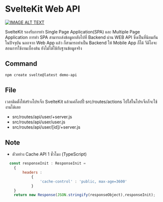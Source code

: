 # SvelteKit Web API

[![IMAGE ALT TEXT](https://img.youtube.com/vi/pGsCDl4GJJU/0.jpg)](https://www.youtube.com/watch?v=pGsCDl4GJJU&list=PLWMbTFbTi55ODDrafKItIGpJZl8r3XpyT&index=11 "SvelteKit Full Stack Part-3-แนะนำการสร้าง Web API ")

SvelteKit รองรับการทำ Single Page Application(SPA) และ Multiple Page Application 
การทำ SPA สามารถส่งข้อมูลกลับไปที่ Backend ผ่าน WEB API ซึ่งเป็นที่นิยมกันในปัจจุบัน นอกจาก Web App แล้ว ก็สามารถทำเป็น Backend ให้ Mobile App ก็ได้ 
วีดีโอจะสอนการใช้งานเบื้องต้น ยังไม่ได้ใช้กับฐานข้อมูลจริง 

## Command
``` sh
npm create svelte@latest demo-api
```
## File
เวลาติดตั้งให้สร้างโปรเจ็ก SvelteKit แล้วแค่ก็อปปี้ src/routes/actions ไปใส่ในโปรเจ็กก็จะใช้งานได้เลย
- src/routes/api/user/+server.js
- src/routes/api/user/user.js
- src/routes/api/user/[id]/+server.js

## Note

- ตัวอย่าง Cache API 1 ชั่วโมง (TypeScript)
``` js
  const responseInit : ResponseInit =
    {
        headers : 
            {
                'cache-control' : 'public, max-age=3600'
            }
    }
    return new Response(JSON.stringify(responseObject),responseInit);
```